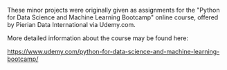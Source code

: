 These minor projects were originally given as assignments for the "Python for Data Science and Machine Learning Bootcamp" online course, offered by Pierian Data International via Udemy.com. 

More detailed information about the course may be found here:

https://www.udemy.com/python-for-data-science-and-machine-learning-bootcamp/

